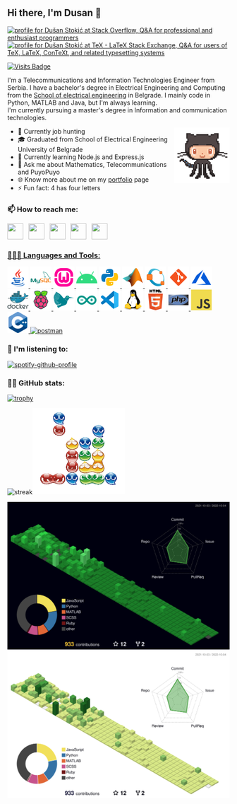## Hi there, I'm Dusan 👋

<a href="https://stackoverflow.com/users/16315116/du%c5%a1an-stoki%c4%87"><img src="https://stackoverflow.com/users/flair/16315116.png?theme=dark" width="208" height="58" alt="profile for Dušan Stokić at Stack Overflow, Q&amp;A for professional and enthusiast programmers" title="profile for Dušan Stokić at Stack Overflow, Q&amp;A for professional and enthusiast programmers"></a>
<a href="https://tex.stackexchange.com/users/245337/du%c5%a1an-stoki%c4%87"><img src="https://tex.stackexchange.com/users/flair/245337.png?theme=dark" width="208" height="58" alt="profile for Dušan Stokić at TeX - LaTeX Stack Exchange, Q&amp;A for users of TeX, LaTeX, ConTeXt, and related typesetting systems" title="profile for Dušan Stokić at TeX - LaTeX Stack Exchange, Q&amp;A for users of TeX, LaTeX, ConTeXt, and related typesetting systems"></a>

[![Visits Badge](https://badges.strrl.dev/visits/StokicDusan/StokicDusan)](https://badges.strrl.dev)

<!--
<a href="https://stackexchange.com/users/22050789/du%c5%a1an-stoki%c4%87"><img src="https://stackexchange.com/users/flair/22050789.png" width="208" height="58" alt="profile for Dušan Stokić on Stack Exchange, a network of free, community-driven Q&amp;A sites" title="profile for Dušan Stokić on Stack Exchange, a network of free, community-driven Q&amp;A sites" /></a>
-->
I'm a Telecommunications and Information Technologies Engineer from Serbia. I have a bachelor's degree in Electrical Engineering and Computing from the [School of electrical engineering](https://www.etf.bg.ac.rs/en#gsc.tab=0) in Belgrade. I mainly code in Python, MATLAB and Java, but I'm always learning.  
I'm currently pursuing a master's degree in Information and communication technologies.  

<!-- Profile picture was made with https://javier.xyz/pintr/ -->
 
<img src="/assets/87202985-820dcb80-c2b6-11ea-9f56-7ec461c497c3.gif" alt="octocat" align="right" width="25%" height="25%" />

<!-- Start small bullet points -->
- 🔭 Currently job hunting <!--working as a ... -->
- 🎓 Graduated from School of Electrical Engineering University of Belgrade
- 🌱 Currently learning Node.js and Express.js
- 💬 Ask me about Mathematics, Telecommunications and PuyoPuyo
- 🌐 Know more about me on my [portfolio](https://stokicdusan.github.io/) page
- ⚡ Fun fact: 4 has four letters
<!-- End small bullet points -->

<!-- start how to reach me -->
### 📫 How to reach me:  
[<img src="https://img.icons8.com/color/48/000000/discord-new-logo.png" width="36" height="36"/>](https://discord.gg/Hzh9rMaQ3d)  &nbsp; [<img src="https://img.icons8.com/color/48/000000/twitter.png" width="36" height="36"/>](https://twitter.com/stokicdusan)  &nbsp; [<img src="https://img.icons8.com/color/48/000000/linkedin.png" width="36" height="36"/>](https://www.linkedin.com/in/stokicdusan/)  &nbsp; [<img src="https://img.icons8.com/fluent/48/000000/facebook-new.png" width="36" height="36"/>](https://www.facebook.com/stokicdusan/)  &nbsp; <a href="mailto:stokicdusan@gmail.com"> <img src="https://img.icons8.com/fluent/48/000000/gmail.png" width="36" height="36"/>
<!-- end how to reach me -->

<!-- start languages and tools -->
### 👨🏻‍💻 Languages and Tools: <br />
<a href="https://www.w3schools.com/java/default.asp" target="_blank"><img src="assets/icons/icons8-java.svg" alt="java" width="48" height="48"/> </a>
<a href="https://www.w3schools.com/sql/default.asp" target="_blank"><img src="assets/icons/icons8-mysql-logo.svg" alt="mysql" width="48" height="48"/> </a>
<a href="https://www.wampserver.com/en/" target="_blank"><img src="assets/icons/wampServer-logo1.svg" alt="wamp" width="48" height="48" /> </a>
<a href="https://www.android.com/" target="_blank"><img src="assets/icons/icons8-android-os.svg" alt="android" width="48" height="48" /> </a>
<a href="https://www.w3schools.com/python/default.asp" target="_blank"><img src="assets/icons/icons8-python.svg" alt="python" width="48" height="48" /> </a>
<a href="https://www.mathworks.com/products/matlab.html" target="_blank"><img src="assets/icons/icons8-matlab.svg" alt="matlab" width="48" height="48" /> </a>
<a href="https://www.gnu.org/software/octave/index" target="_blank"><img src="assets/icons/gnu_Octave-Logo.wine-1.svg" alt="octave" width="48" height="48" /> </a>
<a href="https://www.w3schools.com/GIT/default.asp" target="_blank"><img src="assets/icons/icons8-git.svg" alt="git" width="48" height="48" /> </a>
<a href="https://azure.microsoft.com/en-us/" target="_blank"><img src="assets/icons/icons8-azure.svg" alt="azure" width="48" height="48" /> </a>
<a href="https://www.docker.com/" target="_blank"><img src="assets/icons/docker.svg" alt="docker" width="48" height="48" /> </a>
<a href="https://www.raspberrypi.org/" target="_blank"><img src="assets/icons/icons8-raspberry-pi.svg" alt="raspberrypi" width="48" height="48" /> </a>
<a href="https://www.latex-project.org/" target="_blank"><img src="assets/icons/icons8-latex.svg" alt="latex" width="48" height="48" /> </a>
<a href="https://www.arduino.cc/" target="_blank"><img src="assets/icons/icons8-arduino.svg" alt="arduino" width="48" height="48" /> </a>
<a href="https://code.visualstudio.com/" target="_blank"><img src="assets/icons/icons8-visual-studio-code.svg" alt="vscode" width="48" height="48" /> </a>
<a href="https://www.linux.org/" target="_blank"> <img src="https://raw.githubusercontent.com/devicons/devicon/master/icons/linux/linux-original.svg" alt="linux" width="48" height="48"/> </a>
<a href="https://www.w3.org/html/" target="_blank"> <img src="https://raw.githubusercontent.com/devicons/devicon/master/icons/html5/html5-original-wordmark.svg" alt="html5" width="48" height="48"/> </a>
<a href="https://www.php.net" target="_blank"> <img src="https://raw.githubusercontent.com/devicons/devicon/master/icons/php/php-original.svg" alt="php" width="48" height="48"/> </a>
<a href="https://www.w3schools.com/js/" target="_blank"> <img src="https://raw.githubusercontent.com/devicons/devicon/master/icons/javascript/javascript-original.svg" alt="js" width="48" height="48"/> </a>
<a href="https://www.w3schools.com/cpp/" target="_blank"> <img src="https://raw.githubusercontent.com/devicons/devicon/master/icons/cplusplus/cplusplus-original.svg" alt="cplusplus" width="48" height="48"/> </a>
<a href="https://postman.com" target="_blank"> <img src="https://www.vectorlogo.zone/logos/getpostman/getpostman-icon.svg" alt="postman" width="48" height="48"/> </a>
<br/>  
<!-- end languages and tools -->

<!-- start listening to -->
### 🎵 I'm listening to: 

[![spotify-github-profile](https://spotify-github-profile.vercel.app/api/view?uid=1vntqq1je121pye43npkvgb8f&cover_image=true&theme=novatorem&bar_color=3465a4&bar_color_cover=false)](https://github.com/kittinan/spotify-github-profile)
<!-- end listening to -->

<!-- start statics fun section -->
### 📃:rocket: GitHub stats:  
<div>
  
[![trophy](https://github-profile-trophy.vercel.app/?username=stokicdusan&theme=onedark&row=1&column=7)](https://github.com/ryo-ma/github-profile-trophy)
  
![streak](https://github-readme-streak-stats.herokuapp.com/?user=stokicdusan&theme=tokyonight)<img src="/assets/AS002550_06.gif" alt="puyo" width="auto" height="195" />  

![contrib-graph](./profile-3d-contrib/profile-night-green.svg#gh-dark-mode-only)
![contrib-graph](./profile-3d-contrib/profile-green.svg#gh-light-mode-only)

</div>

<!-- end statics fun section -->

[contrib-graph-url]: https://github.com/yoshi389111/github-profile-3d-contrib
